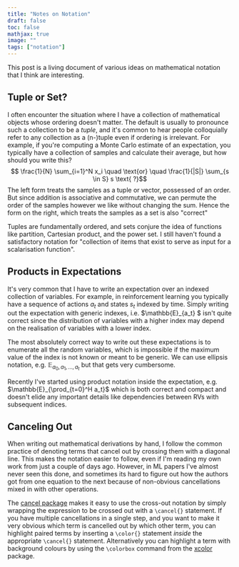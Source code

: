 ```yaml
---
title: "Notes on Notation"
draft: false
toc: false
mathjax: true
image: ""
tags: ["notation"]
---
```



This post is a living document of various ideas on mathematical notation that I think are interesting.

## Tuple or Set?

I often encounter the situation where I have a collection of mathematical objects whose ordering doesn't matter. The default is usually to pronounce such a collection to be a *tuple*, and it's common to hear people colloquially refer to any collection as a (n-)tuple even if ordering is irrelevant. For example, if you're computing a Monte Carlo estimate of an expectation, you typically have a collection of samples and calculate their average, but how should you write this?
$$ \frac{1}{N} \sum_{i=1}^N x_i \quad \text{or} \quad \frac{1}{|S|} \sum_{s \in S} s \text{ ?}$$
The left form treats the samples as a tuple or vector, possessed of an order. But since addition is associative and commutative, we can permute the order of the samples however we like without changing the sum. Hence the form on the right, which treats the samples as a set is also "correct"

Tuples are fundamentally ordered, and sets conjure the idea of functions like partition, Cartesian product, and the power set. I still haven't found a satisfactory notation for "collection of items that exist to serve as input for a scalarisation function".


## Products in Expectations

It's very common that I have to write an expectation over an indexed collection of variables. For example, in reinforcement learning you typically have a sequence of actions $a_t$ and states $s_t$ indexed by time. Simply writing out the expectation with generic indexes, i.e. $\mathbb{E}_{a_t} $ isn't quite correct since the distribution of variables with a higher index may depend on the realisation of variables with a lower index.

The most absolutely correct way to write out these expectations is to enumerate all the random variables, which is impossible if the maximum value of the index is not known or meant to be generic. We can use ellipsis notation, e.g. $\mathbb{E}_{a_0, a_1,\dots,a_t}$ but that gets very cumbersome.

Recently I've started using product notation inside the expectation, e.g. $\mathbb{E}_{\prod_{t=0}^H a_t}$ which is both correct and compact and doesn't elide any important details like dependencies between RVs with subsequent indices.

## Canceling Out

When writing out mathematical derivations by hand, I follow the common practice of denoting terms that cancel out by crossing them with a diagonal line. This makes the notation easier to follow, even if I'm reading my own work from just a couple of days ago. However, in ML papers I've almost never seen this done, and sometimes its hard to figure out how the authors got from one equation to the next because of non-obvious cancellations mixed in with other operations.

The [cancel package](https://ctan.org/pkg/cancel?lang=en) makes it easy to use the cross-out notation by simply wrapping the expression to be crossed out with a `\cancel{}` statement. If you have multiple cancellations in a single step, and you want to make it very obvious which term is cancelled out by which other term, you can highlight paired terms by inserting a `\color{}` statement *inside* the appropriate `\cancel{}` statement. Alternatively you can highlight a term with background colours by using the `\colorbox` command from the [xcolor](https://ctan.org/pkg/xcolor?lang=en) package.
